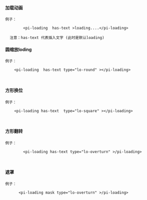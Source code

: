 
####  加载动画
```
例子：

        <pi-loading  has-text >loading....</pi-loading>

  注意：has-text 代表插入文字 (此时是默认loading) 
```


####  圆缩放loding
```
例子：

    <pi-loading  has-text type="lo-round" ></pi-loading>

 
```


####  方形换位
```
例子：

    <pi-loading has-text  type="lo-square" ></pi-loading>

 
```


####  方形翻转
```
例子：

        <pi-loading has-text type="lo-overturn" >/pi-loading>

 
```


####  遮罩
```
例子：

      <pi-loading mask type="lo-overturn" >/pi-loading>

 
```